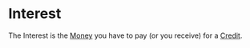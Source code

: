# Interest

The Interest is the [Money](6666.md) you have to pay (or you receive) for a [Credit](404.md).